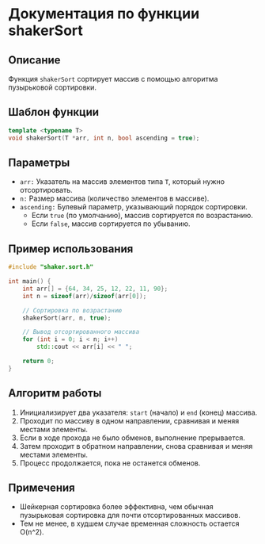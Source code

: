 # Документация по функции shakerSort

## Описание

Функция `shakerSort` сортирует массив с помощью алгоритма пузырьковой сортировки.

## Шаблон функции

```cpp
template <typename T>
void shakerSort(T *arr, int n, bool ascending = true);
```

## Параметры

- `arr:` Указатель на массив элементов типа `T`, который нужно отсортировать.
- `n:` Размер массива (количество элементов в массиве).
- `ascending:` Булевый параметр, указывающий порядок сортировки.
  - Если `true` (по умолчанию), массив сортируется по возрастанию.
  - Если `false`, массив сортируется по убыванию.

## Пример использования

```cpp
#include "shaker.sort.h"

int main() {
    int arr[] = {64, 34, 25, 12, 22, 11, 90};
    int n = sizeof(arr)/sizeof(arr[0]);

    // Сортировка по возрастанию
    shakerSort(arr, n, true);

    // Вывод отсортированного массива
    for (int i = 0; i < n; i++)
        std::cout << arr[i] << " ";

    return 0;
}
```

## Алгоритм работы

1. Инициализирует два указателя: `start` (начало) и `end` (конец) массива.
2. Проходит по массиву в одном направлении, сравнивая и меняя местами элементы.
3. Если в ходе прохода не было обменов, выполнение прерывается.
4. Затем проходит в обратном направлении, снова сравнивая и меняя местами элементы.
5. Процесс продолжается, пока не останется обменов.

## Примечения

- Шейкерная сортировка более эффективна, чем обычная пузырьковая сортировка для почти отсортированных массивов.
- Тем не менее, в худшем случае временная сложность остается O(n^2).
